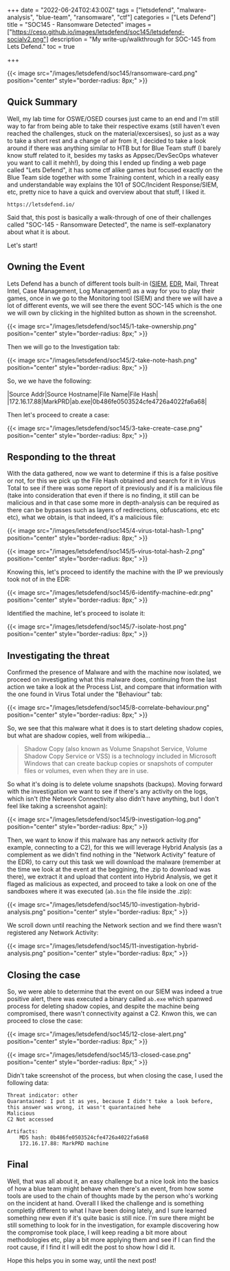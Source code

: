 +++
date = "2022-06-24T02:43:00Z"
tags = ["letsdefend", "malware-analysis", "blue-team", "ransomware", "ctf"]
categories = ["Lets Defend"]
title = "SOC145 - Ransomware Detected"
images = ["https://ceso.github.io/images/letsdefend/soc145/letsdefend-socialv2.png"]
description = "My write-up/walkthrough for SOC-145 from Lets Defend."
toc = true

+++

{{< image src="/images/letsdefend/soc145/ransomware-card.png" position="center" style="border-radius: 8px;" >}}

## Quick Summary

Well, my lab time for OSWE/OSED courses just came to an end and I'm still way to far from being able to take their respective exams (still haven't even reached the challenges, stuck on the material/excersises), so just as a way to take a short rest and a change of air from it, I decided to take a look around if there was anything similar to HTB but for Blue Team stuff (I barely know stuff related to it, besides my tasks as Appsec/DevSecOps whatever you want to call it mehh!), by doing this I ended up finding a web page called "Lets Defend", it has some ctf alike games but focused exactly on the Blue Team side together with some Training content, which in a really easy and understandable way explains the 101 of SOC/Incident Response/SIEM, etc, pretty nice to have a quick and overview about that stuff, I liked it. 

```console
https://letsdefend.io/
```

Said that, this post is basically a walk-through of one of their challenges called "SOC-145 - Ransomware Detected", the name is self-explanatory about what it is about.

Let's start!

## Owning the Event

Lets Defend has a bunch of different tools built-in ([SIEM](https://en.wikipedia.org/wiki/Security_information_and_event_management), [EDR](https://en.wikipedia.org/wiki/Endpoint_detection_and_response), Mail, Threat Intel, Case Management, Log Management) as a way for you to play their games, once in we go to the Monitoring tool (SIEM) and there we will have a lot of different events, we will see there the event SOC-145 which is the one we will own by clicking in the highlited button as shown in the screenshot.

{{< image src="/images/letsdefend/soc145/1-take-ownership.png" position="center" style="border-radius: 8px;" >}}

Then we will go to the Investigation tab:

{{< image src="/images/letsdefend/soc145/2-take-note-hash.png" position="center" style="border-radius: 8px;" >}}

So, we we have the following:

|Source Addr|Source Hostname|File Name|File Hash|
|172.16.17.88|MarkPRD|ab.exe|0b486fe0503524cfe4726a4022fa6a68|

Then let's proceed to create a case:

{{< image src="/images/letsdefend/soc145/3-take-create-case.png" position="center" style="border-radius: 8px;" >}}


## Responding to the threat

With the data gathered, now we want to determine if this is a false positive or not, for this we pick up the File Hash obtained and search for it in Virus Total to see if there was some report of it previously and if is a malicious file (take into consideration that even if there is no finding, it still can be malicious and in that case some more in depth-analysis can be required as there can be bypasses such as layers of redirections, obfuscations, etc etc etc), what we obtain, is that indeed, it's a malicious file:

{{< image src="/images/letsdefend/soc145/4-virus-total-hash-1.png" position="center" style="border-radius: 8px;" >}}

{{< image src="/images/letsdefend/soc145/5-virus-total-hash-2.png" position="center" style="border-radius: 8px;" >}}

Knowing this, let's proceed to identify the machine with the IP we previously took not of in the EDR:

{{< image src="/images/letsdefend/soc145/6-identify-machine-edr.png" position="center" style="border-radius: 8px;" >}}

Identified the machine, let's proceed to isolate it:

{{< image src="/images/letsdefend/soc145/7-isolate-host.png" position="center" style="border-radius: 8px;" >}}

## Investigating the threat

Confirmed the presence of Malware and with the machine now isolated, we proceed on investigating what this malware does, continuing from the last action we take a look at the Process List, and compare that information with the one found in Virus Total under the "Behaviour" tab:

{{< image src="/images/letsdefend/soc145/8-correlate-behaviour.png" position="center" style="border-radius: 8px;" >}}

So, we see that this malware what it does is to start deleting shadow copies, but what are shadow copies, well from wikipedia...

> Shadow Copy (also known as Volume Snapshot Service, Volume Shadow Copy Service or VSS) is a technology included in Microsoft Windows that can create backup copies or snapshots of computer files or volumes, even when they are in use.

So what it's doing is to delete volume snapshots (backups). Moving forward with the investigation we want to see if there's any activity on the logs, which isn't (the Network Connectivity also didn't have anything, but I don't feel like taking a screenshot again):

{{< image src="/images/letsdefend/soc145/9-investigation-log.png" position="center" style="border-radius: 8px;" >}}

Then, we want to know if this malware has any network activity (for example, connecting to a C2), for this we will leverage Hybrid Analysis (as a complement as we didn't find nothing in the "Network Activity" feature of the EDR), to carry out this task we will download the malware (remember at the time we look at the event at the beggining, the .zip to download was there), we extract it and upload that content into Hybrid Analysis, we get it flaged as malicious as expected, and proceed to take a look on one of the sandboxes where it was executed (`ab.bin` the file inside the .zip):

{{< image src="/images/letsdefend/soc145/10-investigation-hybrid-analysis.png" position="center" style="border-radius: 8px;" >}}

We scroll down until reaching the Network section and we find there wasn't registered any Network Activity:

{{< image src="/images/letsdefend/soc145/11-investigation-hybrid-analysis.png" position="center" style="border-radius: 8px;" >}}

## Closing the case

So, we were able to determine that the event on our SIEM was indeed a true positive alert, there was executed a binary called `ab.exe` which spanwed process for deleting shadow copies, and despite the machine being compromised, there wasn't connectivity against a C2.
Knwon this, we can proceed to close the case:

{{< image src="/images/letsdefend/soc145/12-close-alert.png" position="center" style="border-radius: 8px;" >}}

{{< image src="/images/letsdefend/soc145/13-closed-case.png" position="center" style="border-radius: 8px;" >}}

Didn't take screenshot of the process, but when closing the case, I used the following data:

```console
Threat indicator: other
Quarantained: I put it as yes, because I didn't take a look before, this answer was wrong, it wasn't quarantained hehe
Malicious
C2 Not accessed

Artifacts:
    MD5 hash: 0b486fe0503524cfe4726a4022fa6a68
    172.16.17.88: MarkPRD machine
```

## Final

Well, that was all about it, an easy challenge but a nice look into the basics of how a blue team might behave when there's an event, from how some tools are used to the chain of thoughts made by the person who's working on the incident at hand.
Overall I liked the challenge and is something completly different to what I have been doing lately, and I sure learned something new even if it's quite basic is still nice.
I'm sure there might be still something to look for in the investigation, for example discovering how the compromise took place, I will keep reading a bit more about methodologies etc, play a bit more applying them and see if I can find the root cause, if I find it I will edit the post to show how I did it.

Hope this helps you in some way, until the next post!